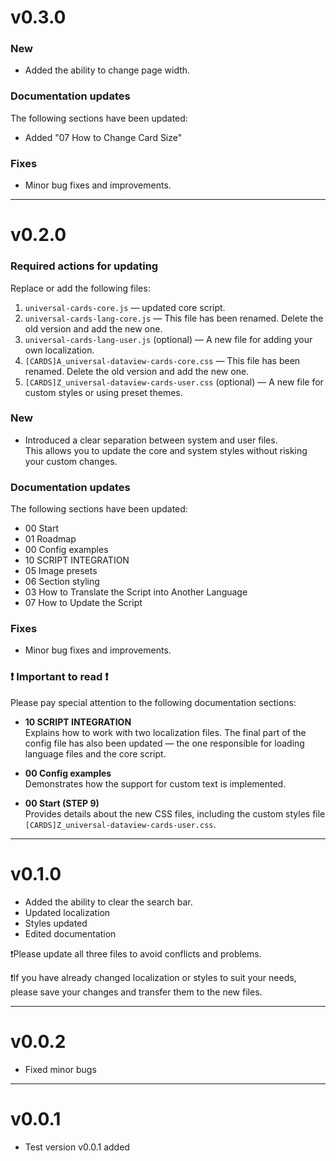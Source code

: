 # v0.3.0

### New

- Added the ability to change page width.

### Documentation updates

The following sections have been updated:

- Added "07 How to Change Card Size"

### Fixes

- Minor bug fixes and improvements.

---

# v0.2.0

### Required actions for updating

Replace or add the following files:

1. `universal-cards-core.js` — updated core script.
2. `universal-cards-lang-core.js` — This file has been renamed. Delete the old version and add the new one.
3. `universal-cards-lang-user.js` (optional) — A new file for adding your own localization.
4. `[CARDS]A_universal-dataview-cards-core.css` — This file has been renamed. Delete the old version and add the new one.
5. `[CARDS]Z_universal-dataview-cards-user.css` (optional) — A new file for custom styles or using preset themes.

### New

- Introduced a clear separation between system and user files.  
  This allows you to update the core and system styles without risking your custom changes.

### Documentation updates

The following sections have been updated:

- 00 Start
- 01 Roadmap
- 00 Config examples
- 10 SCRIPT INTEGRATION
- 05 Image presets
- 06 Section styling
- 03 How to Translate the Script into Another Language
- 07 How to Update the Script

### Fixes

- Minor bug fixes and improvements.

### ❗ Important to read ❗

Please pay special attention to the following documentation sections:

- **10 SCRIPT INTEGRATION**  
  Explains how to work with two localization files. The final part of the config file has also been updated — the one responsible for loading language files and the core script.

- **00 Config examples**  
  Demonstrates how the support for custom text is implemented.

- **00 Start (STEP 9)**  
  Provides details about the new CSS files, including the custom styles file `[CARDS]Z_universal-dataview-cards-user.css`.

---

# v0.1.0

- Added the ability to clear the search bar.
- Updated localization
- Styles updated
- Edited documentation

❗Please update all three files to avoid conflicts and problems.

❗If you have already changed localization or styles to suit your needs, please save your changes and transfer them to the new files.

---

# v0.0.2

- Fixed minor bugs

---

# v0.0.1

- Test version v0.0.1 added
